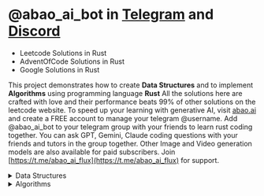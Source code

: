 # @abao_ai_bot in [Telegram](https://t.me/abao_ai_group) and [Discord](https://discord.gg/kE49hhkafu)

- Leetcode Solutions in Rust
- AdventOfCode Solutions in Rust
- Google Solutions in Rust

This project demonstrates how to create **Data Structures** and to implement **Algorithms** using programming language **Rust**
All the solutions here are crafted with love and their performance beats 99% of other solutions on the leetcode website. To speed up your learning with generative AI, visit [abao.ai](https://abao.ai) and create a FREE account to manage your telegram @username. Add @abao_ai_bot to your telegram group with your friends to learn rust coding together. You can ask GPT, Gemini, Claude coding questions with your friends and tutors in the group together. Other Image and Video generation models are also available for paid subscribers. Join [https://t.me/abao_ai_flux](https://t.me/abao_ai_flux) for support.

<details><summary>Data Structures</summary>

- Stack & Queue ( Vec, VecDeque )
- Linked List ( Option<Box<ListNode>> )
- Hash Tables ( HashMap, HashSet )
- Tree Tables ( BTreeMap, BTreeSet )
- Binary Search Tree ( Option<Rc<RefCell<TreeNode>>> )
- Binary Heaps & Priority Queue ( BinaryHeap )
- Graphs ( Vec<Vec<usize>> )
- Union Find ( UnionFind )
- Trie ( Trie )
</details>

<details><summary>Algorithms</summary>

- Bit Manipulation & Numbers
- Stability in Sorting
- Heapsort
- Binary Search
- Kth Smallest Elements
- Permutations
- Subsets
- BFS Graph
- DFS Graph
- Dijkstra’s Algorithm
- Tree Traversals
  - BFS
  - DFS
    - in-order
    - pre-order
    - post-order
- Topological Sort
- Detect cycle in an undirected graph
- Detect a cycle in a directed graph
- Count connected components in a graph
- Find strongly connected components in a graph
</details>
